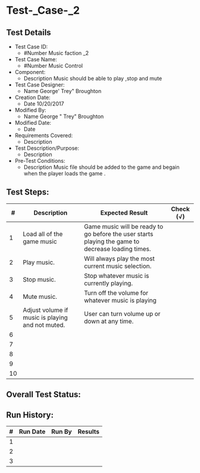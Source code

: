 # Test-_Case-_2
## Test Details

* Test Case ID:
  * #Number Music faction _2
* Test Case Name:
  * #Number Music Control
* Component: 
  * Description Music  should  be able  to play  ,stop and  mute 
* Test Case Designer:
  * Name George' Trey"  Broughton
* Creation Date:
  * Date 10/20/2017
* Modified By:
  * Name George " Trey" Broughton
* Modified Date:
  * Date
* Requirements Covered:
  * Description
* Test Description/Purpose:
  * Description
* Pre-Test Conditions:
  * Description Music file  should  be  added  to the game  and begain when the  player  loads the  game  .
## Test Steps: 
| # | Description | Expected Result | Check (√) |
| --- | --- | --- | --- |
| 1 |Load all of the game music |Game music will be ready to go before the user starts playing the game to decrease loading times. | |			
| 2 |Play music. | Will always play the most current music selection.| |			
| 3 |Stop music. |Stop whatever music is currently playing. | |			
| 4 |Mute music. |Turn off the volume for whatever music is playing| |			
| 5 |Adjust volume if music is playing and not muted. | User can turn volume up or down at any time.| |			
| 6 | | | |			
| 7 | | | |			
| 8 | | | |			
| 9 | | | |			
| 10 | | | |			

## Overall Test Status:



## Run History:
| # |	Run Date |	Run By |	Results |
| --- | --- | --- | --- |
| 1 | | | |			
| 2 | | | |			
| 3 | | | |			
